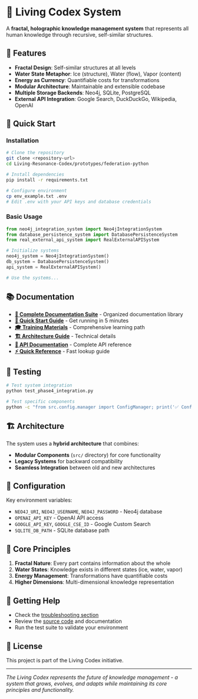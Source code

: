 # 🚀 Living Codex System

A **fractal, holographic knowledge management system** that represents all human knowledge through recursive, self-similar structures.

## 🌟 **Features**

- **Fractal Design**: Self-similar structures at all levels
- **Water State Metaphor**: Ice (structure), Water (flow), Vapor (content)
- **Energy as Currency**: Quantifiable costs for transformations
- **Modular Architecture**: Maintainable and extensible codebase
- **Multiple Storage Backends**: Neo4j, SQLite, PostgreSQL
- **External API Integration**: Google Search, DuckDuckGo, Wikipedia, OpenAI

## 🚀 **Quick Start**

### **Installation**
```bash
# Clone the repository
git clone <repository-url>
cd Living-Resonance-Codex/prototypes/federation-python

# Install dependencies
pip install -r requirements.txt

# Configure environment
cp env_example.txt .env
# Edit .env with your API keys and database credentials
```

### **Basic Usage**
```python
from neo4j_integration_system import Neo4jIntegrationSystem
from database_persistence_system import DatabasePersistenceSystem
from real_external_api_system import RealExternalAPISystem

# Initialize systems
neo4j_system = Neo4jIntegrationSystem()
db_system = DatabasePersistenceSystem()
api_system = RealExternalAPISystem()

# Use the systems...
```

## 📚 **Documentation**

- **[📁 Complete Documentation Suite](docs/)** - Organized documentation library
- **[🚀 Quick Start Guide](docs/development/QUICK_START.md)** - Get running in 5 minutes
- **[🎓 Training Materials](docs/training/TRAINING_MATERIALS.md)** - Comprehensive learning path
- **[🏗️ Architecture Guide](docs/architecture/DEVELOPER_ARCHITECTURE_GUIDE.md)** - Technical details
- **[🔌 API Documentation](docs/api/API_DOCUMENTATION.md)** - Complete API reference
- **[⚡ Quick Reference](docs/references/QUICK_REFERENCE.md)** - Fast lookup guide

## 🧪 **Testing**

```bash
# Test system integration
python test_phase4_integration.py

# Test specific components
python -c "from src.config.manager import ConfigManager; print('✅ Config system working')"
```

## 🏗️ **Architecture**

The system uses a **hybrid architecture** that combines:
- **Modular Components** (`src/` directory) for core functionality
- **Legacy Systems** for backward compatibility
- **Seamless Integration** between old and new architectures

## 🔧 **Configuration**

Key environment variables:
- `NEO4J_URI`, `NEO4J_USERNAME`, `NEO4J_PASSWORD` - Neo4j database
- `OPENAI_API_KEY` - OpenAI API access
- `GOOGLE_API_KEY`, `GOOGLE_CSE_ID` - Google Custom Search
- `SQLITE_DB_PATH` - SQLite database path

## 🌟 **Core Principles**

1. **Fractal Nature**: Every part contains information about the whole
2. **Water States**: Knowledge exists in different states (ice, water, vapor)
3. **Energy Management**: Transformations have quantifiable costs
4. **Higher Dimensions**: Multi-dimensional knowledge representation

## 🚀 **Getting Help**

- Check the [troubleshooting section](COMPLETE_SYSTEM_DOCUMENTATION.md#-troubleshooting)
- Review the [source code](src/) and documentation
- Run the test suite to validate your environment

## 📄 **License**

This project is part of the Living Codex initiative.

---

*The Living Codex represents the future of knowledge management - a system that grows, evolves, and adapts while maintaining its core principles and functionality.*
